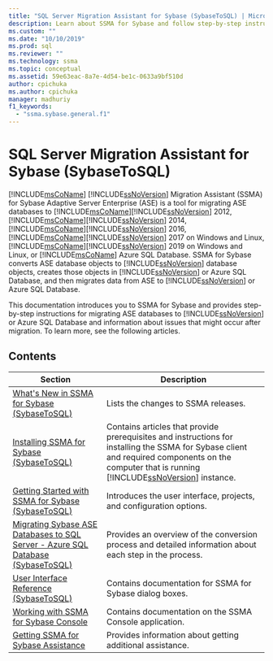 ```yaml
---
title: "SQL Server Migration Assistant for Sybase (SybaseToSQL) | Microsoft Docs"
description: Learn about SSMA for Sybase and follow step-by-step instructions for migrating ASE databases to SQL Server or Azure SQL Database.
ms.custom: ""
ms.date: "10/10/2019"
ms.prod: sql
ms.reviewer: ""
ms.technology: ssma
ms.topic: conceptual
ms.assetid: 59e63eac-8a7e-4d54-be1c-0633a9bf510d
author: cpichuka 
ms.author: cpichuka 
manager: madhuriy
f1_keywords: 
  - "ssma.sybase.general.f1"
---
```

# SQL Server Migration Assistant for Sybase (SybaseToSQL)

[!INCLUDE[msCoName](../../includes/msconame_md.md)] [!INCLUDE[ssNoVersion](../../includes/ssnoversion-md.md)] Migration Assistant (SSMA) for Sybase Adaptive Server Enterprise (ASE) is a tool for migrating ASE databases to [!INCLUDE[msCoName](../../includes/msconame_md.md)][!INCLUDE[ssNoVersion](../../includes/ssnoversion-md.md)] 2012, [!INCLUDE[msCoName](../../includes/msconame_md.md)][!INCLUDE[ssNoVersion](../../includes/ssnoversion-md.md)] 2014, [!INCLUDE[msCoName](../../includes/msconame_md.md)][!INCLUDE[ssNoVersion](../../includes/ssnoversion-md.md)] 2016, [!INCLUDE[msCoName](../../includes/msconame_md.md)][!INCLUDE[ssNoVersion](../../includes/ssnoversion-md.md)] 2017 on Windows and Linux, [!INCLUDE[msCoName](../../includes/msconame_md.md)][!INCLUDE[ssNoVersion](../../includes/ssnoversion-md.md)] 2019 on Windows and Linux, or [!INCLUDE[msCoName](../../includes/msconame_md.md)] Azure SQL Database. SSMA for Sybase converts ASE database objects to [!INCLUDE[ssNoVersion](../../includes/ssnoversion-md.md)] database objects, creates those objects in [!INCLUDE[ssNoVersion](../../includes/ssnoversion-md.md)] or Azure SQL Database, and then migrates data from ASE to [!INCLUDE[ssNoVersion](../../includes/ssnoversion-md.md)] or Azure SQL Database.
  
This documentation introduces you to SSMA for Sybase and provides step-by-step instructions for migrating ASE databases to [!INCLUDE[ssNoVersion](../../includes/ssnoversion-md.md)] or Azure SQL Database and information about issues that might occur after migration. To learn more, see the following articles.  
  
## Contents  
  
|Section|Description|
|-----------|---------------|
|[What's New in SSMA  for Sybase &#40;SybaseToSQL&#41;](../../ssma/sybase/what-s-new-in-ssma-for-sybase-sybasetosql.md)|Lists the changes to SSMA releases.|  
|[Installing SSMA  for Sybase &#40;SybaseToSQL&#41;](../../ssma/sybase/installing-ssma-for-sybase-sybasetosql.md)|Contains articles that provide prerequisites and instructions for installing the SSMA for Sybase client and required components on the computer that is running [!INCLUDE[ssNoVersion](../../includes/ssnoversion-md.md)] instance.|  
|[Getting Started with SSMA for Sybase &#40;SybaseToSQL&#41;](../../ssma/sybase/getting-started-with-ssma-for-sybase-sybasetosql.md)|Introduces the user interface, projects, and configuration options.|  
|[Migrating Sybase ASE Databases to SQL Server - Azure SQL Database &#40;SybaseToSQL&#41;](../../ssma/sybase/migrating-sybase-ase-databases-to-sql-server-azure-sql-db-sybasetosql.md)|Provides an overview of the conversion process and detailed information about each step in the process.|  
|[User Interface Reference &#40;SybaseToSQL&#41;](../../ssma/sybase/user-interface-reference-sybasetosql.md)|Contains documentation for SSMA for Sybase dialog boxes.|  
|[Working with SSMA for Sybase Console](working-with-ssma-for-sybase-console-sybasetosql.md)|Contains documentation on the SSMA Console application.|  
|[Getting SSMA for Sybase Assistance](../sql-server-migration-assistant.md)|Provides information about getting additional assistance.|